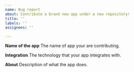 ```yaml
---
name: Bug report
about: Contribute a brand new app under a new repository!
title: ''
labels: ''
assignees: ''

---
```


**Name of the app**
The name of app your are contributing.

**Integration**
The technology that your app integrates with.

**About**
Description of what the app does.
